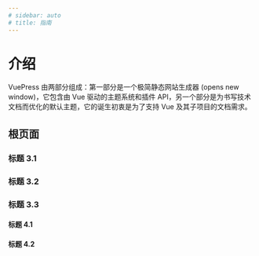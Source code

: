 ```yaml
---
# sidebar: auto
# title: 指南
---
```


# 介绍
VuePress 由两部分组成：第一部分是一个极简静态网站生成器 (opens new window)，它包含由 Vue 驱动的主题系统和插件 API，另一个部分是为书写技术文档而优化的默认主题，它的诞生初衷是为了支持 Vue 及其子项目的文档需求。

## 根页面
### 标题 3.1

### 标题 3.2

### 标题 3.3

#### 标题 4.1

#### 标题 4.2


